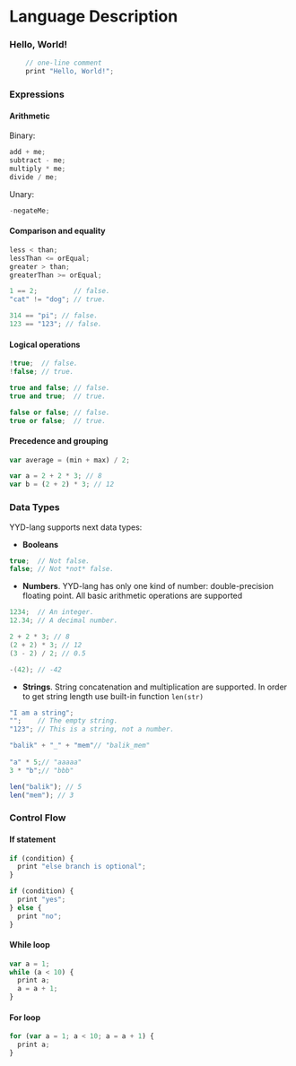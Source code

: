 # Language Description

### Hello, World!

```cpp
    // one-line comment
    print "Hello, World!";
```

### Expressions

#### Arithmetic

Binary:
```cpp
add + me;
subtract - me;
multiply * me;
divide / me;
```

Unary:
```cpp
-negateMe;
```

#### Comparison and equality

```cpp
less < than;
lessThan <= orEqual;
greater > than;
greaterThan >= orEqual;
```

```cpp
1 == 2;         // false.
"cat" != "dog"; // true.

314 == "pi"; // false.
123 == "123"; // false.
```

#### Logical operations

```cpp
!true;  // false.
!false; // true.

true and false; // false.
true and true;  // true.

false or false; // false.
true or false;  // true.
```

#### Precedence and grouping

```javascript
var average = (min + max) / 2;

var a = 2 + 2 * 3; // 8
var b = (2 + 2) * 3; // 12
```

### Data Types
YYD-lang supports next data types:

- **Booleans**
```cpp
true;  // Not false.
false; // Not *not* false.
```
- **Numbers**.  YYD-lang has only one kind of number: double-precision floating point. 
All basic arithmetic operations are supported
```cpp
1234;  // An integer.
12.34; // A decimal number.

2 + 2 * 3; // 8
(2 + 2) * 3; // 12
(3 - 2) / 2; // 0.5

-(42); // -42
```
- **Strings**. 
String concatenation and multiplication are supported. 
In order to get string length use built-in function `len(str)`
```javascript
"I am a string";
"";    // The empty string.
"123"; // This is a string, not a number.

"balik" + "_" + "mem"// "balik_mem"
                
"a" * 5;// "aaaaa"
3 * "b";// "bbb"

len("balik"); // 5
len("mem"); // 3
```

### Control Flow

#### If statement

```javascript
if (condition) {
  print "else branch is optional";
} 

if (condition) {
  print "yes";
} else {
  print "no";
}
```

#### While loop

```javascript
var a = 1;
while (a < 10) {
  print a;
  a = a + 1;
}
```

#### For loop

```javascript
for (var a = 1; a < 10; a = a + 1) {
  print a;
}
```

